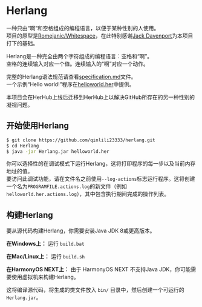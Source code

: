 # Herlang
一种只由“啊”和空格组成的编程语言，以便于某种性别的人使用。  
项目的原型是[Romejanic/Whitespace](https://github.com/Romejanic/Whitespace)，在此特别感谢[Jack Davenport](https://github.com/Romejanic)为本项目打下的基础。  

Herlang是一种完全由两个字符组成的编程语言：空格和“啊”。  
空格的连续输入对应一个值。连续输入的“啊”对应一个动作。  

完整的Herlang语法规范请查看[specification.md](specification.md)文件。  
一个示例“Hello world!”程序在[helloworld.her](helloworld.her)中提供。  

本项目会在HerHub上线后迁移到HerHub上以解决GitHub所存在的另一种性别的凝视问题。  

## 开始使用Herlang
```sh
$ git clone https://github.com/qinlili23333/herlang.git
$ cd Herlang
$ java -jar Herlang.jar helloworld.her
```

你可以选择性的在调试模式下运行Herlang，这将打印程序的每一步以及当前内存地址的值。  
要访问此调试功能，请在文件名之前使用`--log-actions`标志运行程序。这将创建一个名为`PROGRAMFILE.actions.log`的新文件（例如`helloworld.her.actions.log`），其中包含执行期间完成的操作列表。

## 构建Herlang
要从源代码构建Herlang，你需要安装Java JDK 8或更高版本。

**在Windows上：** 运行 `build.bat`

**在Mac/Linux上：** 运行 `build.sh`

**在HarmonyOS NEXT上：** 由于 HarmonyOS NEXT 不支持Java JDK，你可能需要使用虚拟机来构建Herlang。

这将编译源代码，将生成的类文件放入 `bin/` 目录中，然后创建一个可运行的 `Herlang.jar`。
